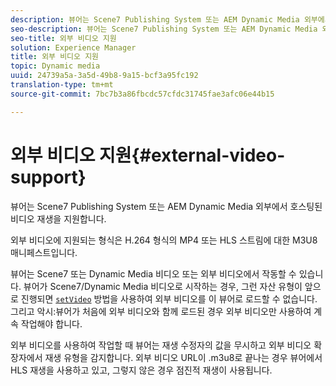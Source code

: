 ```yaml
---
description: 뷰어는 Scene7 Publishing System 또는 AEM Dynamic Media 외부에서 호스팅된 비디오 재생을 지원합니다.
seo-description: 뷰어는 Scene7 Publishing System 또는 AEM Dynamic Media 외부에서 호스팅된 비디오 재생을 지원합니다.
seo-title: 외부 비디오 지원
solution: Experience Manager
title: 외부 비디오 지원
topic: Dynamic media
uuid: 24739a5a-3a5d-49b8-9a15-bcf3a95fc192
translation-type: tm+mt
source-git-commit: 7bc7b3a86fbcdc57cfdc31745fae3afc06e44b15

---
```



# 외부 비디오 지원{#external-video-support}

뷰어는 Scene7 Publishing System 또는 AEM Dynamic Media 외부에서 호스팅된 비디오 재생을 지원합니다.

외부 비디오에 지원되는 형식은 H.264 형식의 MP4 또는 HLS 스트림에 대한 M3U8 매니페스트입니다.

뷰어는 Scene7 또는 Dynamic Media 비디오 또는 외부 비디오에서 작동할 수 있습니다. 뷰어가 Scene7/Dynamic Media 비디오로 시작하는 경우, 그런 자산 유형이 앞으로 진행되면 [ `setVideo`](../../c-html5-s7-aem-asset-viewers/c-html5-video-reference/c-html5-video-viewer-20-javascriptapiref/r-html5-video-viewer-20-javascriptapiref-setvideo.md#reference-85d3422d6ce64a36ac74827120b5a17c) 방법을 사용하여 외부 비디오를 이 뷰어로 로드할 수 없습니다. 그리고 악시:뷰어가 처음에 외부 비디오와 함께 로드된 경우 외부 비디오만 사용하여 계속 작업해야 합니다.

외부 비디오를 사용하여 작업할 때 뷰어는 재생 수정자의 값을 무시하고 외부 비디오 확장자에서 재생 유형을 감지합니다. 외부 비디오 URL이 .m3u8로 끝나는 경우 뷰어에서 HLS 재생을 사용하고 있고, 그렇지 않은 경우 점진적 재생이 사용됩니다.
